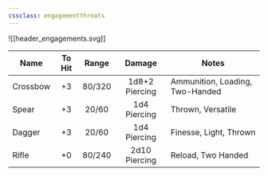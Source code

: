 ```yaml
---
cssclass: engagementthreats
---
```

![[header_engagements.svg]]

 | Name     | To Hit | Range  |     Damage     | Notes                           |
 | -------- |:------:|:------:|:--------------:| ------------------------------- |
 | Crossbow |   +3   | 80/320 | 1d8+2 Piercing | Ammunition, Loading, Two-Handed |
 | Spear    |   +3   | 20/60  |  1d4 Piercing  | Thrown, Versatile               |
 | Dagger   |   +3   | 20/60  |  1d4 Piercing  | Finesse, Light, Thrown          |
 | Rifle    |    +0    | 80/240 | 2d10 Piercing  | Reload, Two Handed              |